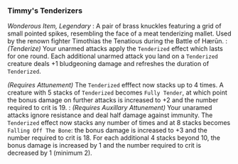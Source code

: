 ### Timmy's Tenderizers
*Wonderous Item, Legendary*
:
A pair of brass knuckles featuring a grid of small pointed spikes, resembling the face of a meat tenderizing mallet. Used by the renown fighter Timothias the Tenatious during the Battle of Hærūn.
:
*(Tenderize)* Your unarmed attacks apply the `Tenderized` effect which lasts for one round. Each additional unarmed attack you land on a `Tenderized` creature deals +1 bludgeoning damage and refreshes the duration of `Tenderized`. 

*(Requires Attunement)* The `Tenderized` efffect now stacks up to 4 times. A creature with 5 stacks of `Tenderized` becomes `Fully Tender`, at which point the bonus damage on further attacks is increased to +2 and the number required to crit is 19. 
:
*(Requires Auxillary Attunement)* Your unaramed attacks ignore resistance and deal half damage against immunity. The `Tenderized` effect now stacks any number of times and at 8 stacks becomes `Falling Off The Bone`: the bonus damage is increased to +3 and the number required to crit is 18. For each additional 4 stacks beyond 10, the bonus damage is increased by 1 and the number required to crit is decreased by 1 (minimum 2).  
